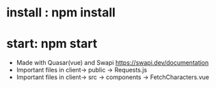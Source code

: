 # install : npm install

# start: npm start

- Made with Quasar(vue) and Swapi https://swapi.dev/documentation
- Important files in client-> public -> Requests.js
- Important files in client-> src -> components -> FetchCharacters.vue
